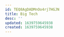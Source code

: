 ```yaml
---
id: TEQ8AgDADMnOo4rj7HGJN
title: Big Tech
desc: ''
updated: 1639759645938
created: 1639759645938
---
```


